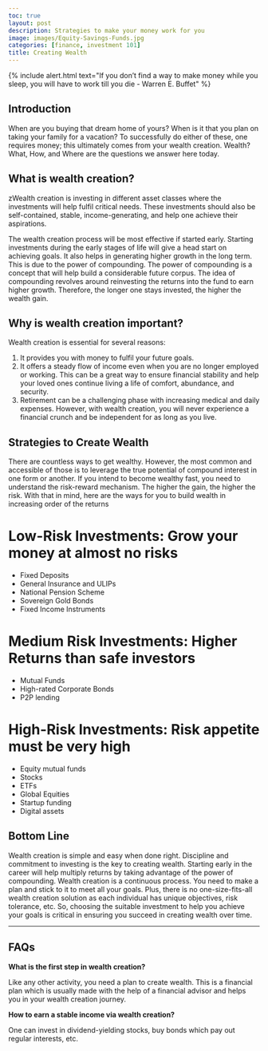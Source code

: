 ```yaml
---
toc: true
layout: post
description: Strategies to make your money work for you
image: images/Equity-Savings-Funds.jpg
categories: [finance, investment 101]
title: Creating Wealth
---
```


{% include alert.html text="If you don’t find a way to make money while you sleep, you will have to work till you die - Warren E. Buffet" %}

## Introduction

When are you buying that dream home of yours? When is it that you plan on taking your family for a vacation? To successfully do either of these, one requires money; this ultimately comes from your wealth creation. Wealth? What, How, and Where are the questions we answer here today.

## What is wealth creation?

zWealth creation is investing in different asset classes where the investments will help fulfil critical needs. These investments should also be self-contained,  stable, income-generating, and help one achieve their aspirations.

The wealth creation process will be most effective if started early. Starting investments during the early stages of life will give a head start on achieving goals. It also helps in generating higher growth in the long term. This is due to the power of compounding. The power of compounding is a concept that will help build a considerable future corpus. The idea of compounding revolves around reinvesting the returns into the fund to earn higher growth. Therefore, the longer one stays invested, the higher the wealth gain.

## Why is wealth creation important?

Wealth creation is essential for several reasons:

1. It provides you with money to fulfil your future goals.
2. It offers a steady flow of income even when you are no longer employed or working. This can be a great way to ensure financial stability and help your loved ones continue living a life of comfort, abundance, and security.
3. Retirement can be a challenging phase with increasing medical and daily expenses. However, with wealth creation, you will never experience a financial crunch and be independent for as long as you live.

## Strategies to Create Wealth

There are countless ways to get wealthy. However, the most common and accessible of those is to leverage the true potential of compound interest in one form or another. If you intend to become wealthy fast, you need to understand the risk-reward mechanism. The higher the gain, the higher the risk. With that in mind, here are the ways for you to build wealth in increasing order of the returns

# Low-Risk Investments: Grow your money at almost no risks

- Fixed Deposits
- General Insurance and ULIPs
- National Pension Scheme
- Sovereign Gold Bonds
- Fixed Income Instruments

# Medium Risk Investments: Higher Returns than safe investors

- Mutual Funds
- High-rated Corporate Bonds
- P2P lending

# High-Risk Investments: Risk appetite must be very high

- Equity mutual funds
- Stocks
- ETFs
- Global Equities
- Startup funding
- Digital assets

## Bottom Line

Wealth creation is simple and easy when done right. Discipline and commitment to investing is the key to creating wealth. Starting early in the career will help multiply returns by taking advantage of the power of compounding. Wealth creation is a continuous process. You need to make a plan and stick to it to meet all your goals. Plus, there is no one-size-fits-all wealth creation solution as each individual has unique objectives, risk tolerance, etc. So, choosing the suitable investment to help you achieve your goals is critical in ensuring you succeed in creating wealth over time.

---

## FAQs 

**What is the first step in wealth creation?**

Like any other activity, you need a plan to create wealth. This is a financial plan which is usually made with the help of a financial advisor and helps you in your wealth creation journey.

**How to earn a stable income via wealth creation?**

One can invest in dividend-yielding stocks, buy bonds which pay out regular interests, etc.
